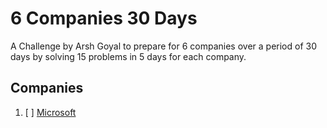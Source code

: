 # 6 Companies 30 Days

A Challenge by Arsh Goyal to prepare for 6 companies over a period of 30 days by solving 15 problems in 5 days for each company.

## Companies

1. [ ] [Microsoft](./Microsoft/README.md)

